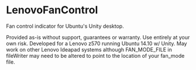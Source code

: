# LenovoFanControl
Fan control indicator for Ubuntu's Unity desktop.

Provided as-is without support, guarantees or warranty. Use entirely at your own risk.
Developed for a Lenovo z570 running Ubuntu 14.10 w/ Unity. May work on other Lenovo Ideapad systems although FAN_MODE_FILE in fileWriter may need to be altered to point to the location of your fan_mode file.
